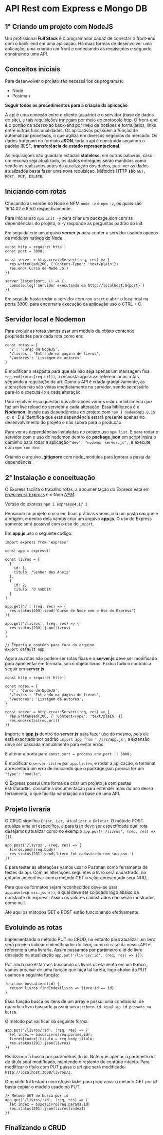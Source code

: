 # API Rest com Express e Mongo DB

## 1° Criando um projeto com NodeJS

Um profissional **Full Stack** é o programador capaz de conectar o front-end com o back-end em uma aplicação. Há duas formas de desenvolver uma aplicação, uma criando um front e conectando as requisições e segundo construindo uma API.

## Conceitos iniciais

Para desenvolver o projeto são necessários os programas:

- Node
- Postman

**Seguir todos os procedimentos para a criação da aplicação**.

A api é uma conexão entre o cliente (usuário) e o servidor (base de dados do site), e tais requisições trafegam por meio do protocolo http. O front-end é o portão de acesso ao back-end por meio de botãoes e formulários, links entre outras funcionalidades.
Os aplicativos possuem a função de automatizar processos, o que agiliza em diversos negócios do mercado. Os dados trafegam no formato **JSON**, toda a api é construida seguindo o padrão REST, **transferência de estado representacional**.

As requisições não guardam estados **stateless**, em outras palavras, caso um recurso seja atualizado, os dados entregues serão mantidos como sendo os realizados antes da atualização dos dados, para ver os dados atualizados basta fazer uma nova requisiçao. Métodos HTTP são `GET, POST, PUT, DELETE`.

## Iniciando com rotas

Checando as versõe do Node e NPM `node -v` e `npm -v`, os quais são 16.14.02 e 8.5.0 respectivamente.

Para iniciar uso `npm init -y` para criar um package.json com as dependências do projeto, o -y responde as perguntas padrão do init.

Em seguida crie um arquivo **server.js** para conter o servidor usando apenas os módulos nativos do Node.

```
const http = require('http')
const port = 3000;

const server = http.createServer((req, res) => {
  res.writeHead(200, {'Content-Type': 'text/plain'})
  res.end('Curso de Node JS')
})

server.listen(port, () => {
  console.log(`Servidor executando em http://localhost:${port}`)
})
```

Em seguida basta rodar o servidor com `npm start` e abrir o localhost na porta 3000, para encerrar a execução da aplicação uso o CTRL + C.

## Servidor local e Nodemon

Para evoluir as rotas vamos usar um modelo de objeto contendo propriedades para cada rota como em:

```
const rotas = {
  '/': 'Curso de NodeJS',
  '/livros': 'Entrando na página de livros',
  '/autores': 'Listagem de autores'
}
```

E modificar a resposta para que ela não seja apenas um mensagem fixa `res.end(rotas[req.url])`, a resposta agora vai referenciar as rotas seguindo a requisição da uri. Como a API é criada gradativamente, as alterações não são vistas imediatamente no servidor, sendo secessário pará-lo e executá-lo a cada alteração.

Para resolver essa questão das alterações vamos usar um biblioteca que faz um live reload no servidor a cada alteração. Essa biblioteca é o **Nodemon**, instale nas dependências do projeto com `npm i nodemon@2.0.15 -D`, o -D é identifica que esta dependência estará presente apenas no desenvolvimento do projeto e não subirá para a produção.

Para ver as dependências instaladas no projeto uso `npm list`.
E para rodar o servidor com o uso do nodemon dentro do **package.json** em script insira o caminho para rodar a aplicação `"dev": "nodemon server.js",`, e execute com `npm run dev`.

Criando o arquivo **.gitignore** com node_modules para ignorar a pasta da dependência.

## 2° Instalação e conceituação

O Express facilita o trabalho rotas, a documentação do Express está em [_Framework Express_](https://expressjs.com 'Ir para  a documentação do Express') e o Npm [_NPM_](https://npmjs.com 'Ir para a documentação NPM').

Versão do express `npm i express@4.17.3`

Pensando no projeto como em boas práticas vamos cria um pasta **src** que é a origem, e dentro dela vamos criar um arquivo **app.js**. O uso do Express somente será possível com o uso do `import`.

Em **app.js** uso o seguinte código:

```
import express from 'express'

const app = express()

const livros = [
  {
    id: 1,
    titulo: 'Senhor dos Aneis'
  },
  {
    id: 2,
    titulo: 'O hobbit'
  }
]

app.get('/', (req, res) => {
  res.status(200).send('Curso de Node com o Oso do Express')
})

app.get('/livros', (req, res) => {
  res.status(200).json(livros)
}
)

// Exporta o contúdo para fora do arquivo.
export default app
```

Agora as rotas não podem ser rotas fixas e o **server.js** deve ser modificado para apresentar em formato json o objeto livros. Exclua todo o contúdo a seguir em **server.js**.

```
const http = require('http')

const rotas = {
  '/': 'Curso de NodeJS',
  '/livros': 'Entrando na página de livros',
  '/autores': 'Listagem de autores',
}

const server = http.createServer((req, res) => {
  res.writeHead(200, { 'Content-Type': 'text/plain' })
  res.end(rotas[req.url])
})
```

Importe o **app.js** dentro do **server.js** para fazer uso do mesmo, pois ele está exportado por padrão `import app from './src/app.js'`, a extensão deve ser passada manualmente para evitar erros.

E alterar a porta para `const port = process.env.port || 3000;`

E modificar o `server.listen` par `app.listen`, e rodar a aplicação, o terminal apresentará um erro de indicando que o package.json precisa ter um `"type": "module"`.

O Express possui uma forma de criar um projeto já com pastas estruturadas, consulte a documentação para entender mais do uso dessa ferramenta, o que facilita na criação da base de uma API.

## Projeto livraria

O CRUD significa `Criar, Ler, Atualizar e Deletar`. O método POST atualiza uma uri específica, e para isso deve ser especificada qual rota desejamos atualizar como no exemplo `app.post('/livros', (req, res) => {})`.

```
app.post('/livros', (req, res) => {
  livros.push(req.body)
  res.status(201).send('Livro foi cadastrado com sucesso.')
})
```

E para testar as alterações vamos usar o Postman como ferramenta de testes da api. Com as alterações seguintes o livro será cadastrado, no entanto ao verificar com o método GET o valor apresentado será NULL.

Para que os formatos sejam reconhecidos deve-se usar `app.use(express.json())`, o qual deve ser colocado logo abaixo da constante do express. Assim os valores cadastrados não serão mostrados como null.

Até aqui os métodos GET e POST estão funcionando efetivamente.

## Evoluindo as rotas

Implementando o método PUT no CRUD, no entanto para atualizar um livro será preciso indicar o identificador do livro, como o caso da nossa API é referente a uma livraria. Assim passamos por parâmetro o id do livro desejado na atualização `app.put('/livros/:id', (req, res) => {})`.

Por ainda não estarmos buscando os livros diretamento em um banco, vamos precisar de uma função que faça tal tarefa, logo abaixo do PUT usamos a seguinte função:

```
function buscaLivro(id) {
  return livros.findIndex(livro => livro.id == id)
}
```

Essa função busca os itens de um array e possui uma condicional de quando o livro buscado possuir um `atributo id igual ao id passado na busca`.

O método put vai ficar da seguinte forma:

```
app.put('/livros/:id', (req, res) => {
  let index = buscaLivro(req.params.id);
  livros[index].titulo = req.body.titulo;
  res.status(201).json(livros)
})
```

Realizando a busca por parâmetros do id. Note que apenas o parâmetro id do título será modificado, mantendo o restante do contúdo intacto. Para modificar o título com PUT passe o uri que será modificado: `http://localhost:3000/livros/3`.

O modelo foi testado com efetividade, para programar o metodo GET por id basta copiar o modelo usado no PUT.

```
// Método GET de busca por id
app.get('/livros/:id', (req, res) => {
  let index = buscaLivro(req.params.id)
  res.status(201).json(livros[index])
})
```

## Finalizando o CRUD
